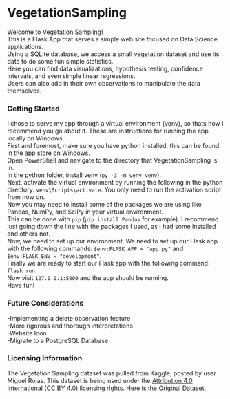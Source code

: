 # VegetationSampling

Welcome to Vegetation Sampling!   
This is a Flask App that serves a simple web site focused on Data Science applications.  
Using a SQLite database, we access a small vegetation dataset and use its data to do some fun simple statistics.  
Here you can find data visualizations, hypothesis testing, confidence intervals, and even simple linear regressions.  
Users can also add in their own observations to manipulate the data themselves.  

### Getting Started  

I chose to serve my app through a virtual environment (venv), so thats how I recommend you go about it. These are instructions for running the app locally on Windows.  
First and foremost, make sure you have python installed, this can be found in the app store on Windows.  
Open PowerShell and navigate to the directory that VegetationSampling is in.  
In the python folder, install venv (`py -3 -m venv venv`).  
Next, activate the virtual environment by running the following in the python directory: `venv\Scripts\activate`. You only need to run the activation script from now on.   
Now you may need to install some of the packages we are using like Pandas, NumPy, and SciPy in your virtual environment.  
This can be done with `pip` (`pip install Pandas` for example). I recommend just going down the line with the packages I used, as I had some installed and others not.  
Now, we need to set up our environment. We need to set up our Flask app with the following commands: `$env:FLASK_APP = "app.py"` and `$env:FLASK_ENV = "development"`.  
Finally we are ready to start our Flask app with the following command: `flask run`.  
Now visit `127.0.0.1:5000` and the app should be running.  
Have fun!  

### Future Considerations  

-Implementing a delete observation feature  
-More rigorous and thorough interpretations  
-Website Icon  
-Migrate to a PostgreSQL Database

### Licensing Information  
The Vegetation Sampling dataset was pulled from Kaggle, posted by user Miguel Rojas. This dataset is being used under the [Attribution 4.0 International (CC BY 4.0)](https://creativecommons.org/licenses/by/4.0/) licensing rights. Here is the [Original Dataset](https://www.kaggle.com/datasets/itsmiguelrojas/humid-forest-sampling/).  
